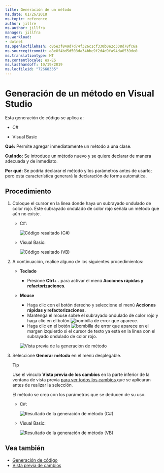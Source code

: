 ```yaml
---
title: Generación de un método
ms.date: 01/26/2018
ms.topic: reference
author: jillre
ms.author: jillfra
manager: jillfra
ms.workload:
- dotnet
ms.openlocfilehash: c85e3f849d7d74f326c1cf330b0e2c338d78fc6a
ms.sourcegitcommit: a8e8f4bd5d508da34bbe9f2d4d9fa94da0539de0
ms.translationtype: HT
ms.contentlocale: es-ES
ms.lasthandoff: 10/19/2019
ms.locfileid: "72668335"
---
```

# <a name="generate-a-method-in-visual-studio"></a>Generación de un método en Visual Studio

Esta generación de código se aplica a:

- C#

- Visual Basic

**Qué:** Permite agregar inmediatamente un método a una clase.

**Cuándo:** Se introduce un método nuevo y se quiere declarar de manera adecuada y de inmediato.

**Por qué:** Se podría declarar el método y los parámetros antes de usarlo; pero esta característica generará la declaración de forma automática.

## <a name="how-to"></a>Procedimiento

1. Coloque el cursor en la línea donde haya un subrayado ondulado de color rojo. Este subrayado ondulado de color rojo señala un método que aún no existe.

   - C#:

       ![Código resaltado (C#)](media/method-highlight-cs.png)

   - Visual Basic:

       ![Código resaltado (VB)](media/method-highlight-vb.png)

2. A continuación, realice alguno de los siguientes procedimientos:

   - **Teclado**
      - Presione **Ctrl**+ **.** para activar el menú **Acciones rápidas y refactorizaciones**.
   - **Mouse**
      - Haga clic con el botón derecho y seleccione el menú **Acciones rápidas y refactorizaciones**.
      - Mantenga el mouse sobre el subrayado ondulado de color rojo y haga clic en el botón ![bombilla de error](media/error-bulb.png) que aparece.
      - Haga clic en el botón ![bombilla de error](media/error-bulb.png) que aparece en el margen izquierdo si el cursor de texto ya está en la línea con el subrayado ondulado de color rojo.

      ![Vista previa de la generación de método](media/method-preview-cs.png)

3. Seleccione **Generar método** en el menú desplegable.

   > [!TIP]
   > Use el vínculo **Vista previa de los cambios** en la parte inferior de la ventana de vista previa [para ver todos los cambios ](../../ide/preview-changes.md) que se aplicarán antes de realizar la selección.

   El método se crea con los parámetros que se deducen de su uso.

   - C#:

       ![Resultado de la generación de método (C#)](media/method-result-cs.png)

   - Visual Basic:

       ![Resultado de la generación de método (VB)](media/method-result-vb.png)

## <a name="see-also"></a>Vea también

- [Generación de código](../code-generation-in-visual-studio.md)
- [Vista previa de cambios](../../ide/preview-changes.md)